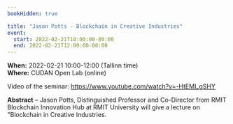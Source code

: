 ```yaml
---
bookHidden: true

title: "Jason Potts - Blockchain in Creative Industries"
event:
  start: 2022-02-21T10:00:00-00:00
  end: 2022-02-21T12:00:00-00:00
---
```


**When:**  2022-02-21 10:00-12:00 (Tallinn time)  
**Where:** CUDAN Open Lab (online)

Video of the seminar: https://www.youtube.com/watch?v=-HtEMI_gSHY   


<!--more-->
**Abstract** – Jason Potts, Distinguished Professor and Co-Director from RMIT Blockchain Innovation Hub at RMIT University will give a lecture on "Blockchain in Creative Industries.  
